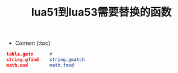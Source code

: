 ﻿---
layout:		post
category:	"lua"
title:		"lua51到lua53需要替换的函数"
tags:		[lua]
---
- Content
{:toc}

```lua
table.getn 		#
string.gfind	string.gmatch
math.mod		math.fmod
```